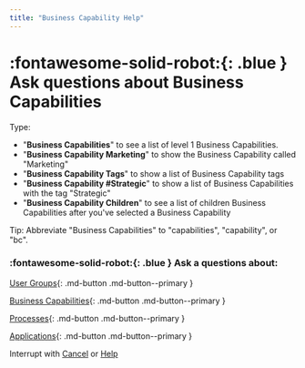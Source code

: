 ```yaml
---
title: "Business Capability Help"
---
```


# :fontawesome-solid-robot:{: .blue } Ask questions about Business Capabilities

Type: 

- "**Business Capabilities**" to see a list of level 1 Business Capabilities. 
- "**Business Capability Marketing**" to show the Business Capability called "Marketing"
- "**Business Capability Tags**" to show a list of Business Capability tags
- "**Business Capability #Strategic**" to show a list of Business Capabilities with the tag "Strategic"
- "**Business Capability Children**" to see a list of children Business Capabilities after you've selected a Business Capability

Tip: Abbreviate "Business Capabilities" to "capabilities", "capability", or "bc".

### :fontawesome-solid-robot:{: .blue } Ask a questions about:

[User Groups](../help-user-group/){: .md-button .md-button--primary }

[Business Capabilities](../help-business-capability/){: .md-button .md-button--primary }

[Processes](../help-process/){: .md-button .md-button--primary }

[Applications](../help-application/){: .md-button .md-button--primary }

Interrupt with [Cancel](../cancel/) or [Help](../help/)
